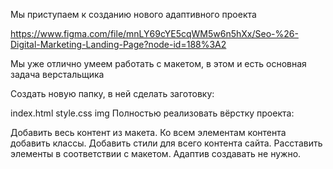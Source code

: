 Мы приступаем к созданию нового адаптивного проекта

https://www.figma.com/file/mnLY69cYE5cqWM5w6n5hXx/Seo-%26-Digital-Marketing-Landing-Page?node-id=188%3A2

Мы уже отлично умеем работать с макетом, в этом и есть основная задача верстальщика

Создать новую папку, в ней сделать заготовку:

index.html
style.css
img
Полностью реализовать вёрстку проекта:

Добавить весь контент из макета.
Ко всем элементам контента добавить классы.
Добавить стили для всего контента сайта.
Расставить элементы в соответствии с макетом.
Адаптив создавать не нужно.
